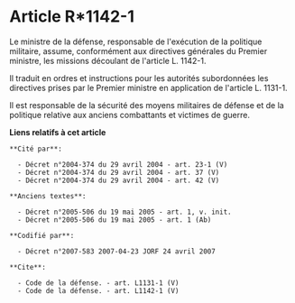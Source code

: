 # Article R*1142-1

Le ministre de la défense, responsable de l'exécution de la politique militaire, assume, conformément aux directives
générales du Premier ministre, les missions découlant de l'article L. 1142-1. 

Il traduit en ordres et instructions pour les autorités subordonnées les directives prises par le Premier ministre en
application de l'article L. 1131-1. 

Il est responsable de la sécurité des moyens militaires de défense et de la politique relative aux anciens combattants et
victimes de guerre.

**Liens relatifs à cet article**

	**Cité par**:

	  - Décret n°2004-374 du 29 avril 2004 - art. 23-1 (V)
	  - Décret n°2004-374 du 29 avril 2004 - art. 37 (V)
	  - Décret n°2004-374 du 29 avril 2004 - art. 42 (V)

	**Anciens textes**:

	  - Décret n°2005-506 du 19 mai 2005 - art. 1, v. init.
	  - Décret n°2005-506 du 19 mai 2005 - art. 1 (Ab)

	**Codifié par**:

	  - Décret n°2007-583 2007-04-23 JORF 24 avril 2007

	**Cite**:

	  - Code de la défense. - art. L1131-1 (V)
	  - Code de la défense. - art. L1142-1 (V)

